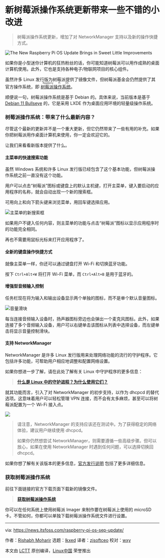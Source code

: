 [#]: subject: "The New Raspberry Pi OS Update Brings in Sweet Little Improvements"
[#]: via: "https://news.itsfoss.com/raspberry-pi-os-sep-update/"
[#]: author: "Rishabh Moharir https://news.itsfoss.com/author/rishabh/"
[#]: collector: "lkxed"
[#]: translator: "zjsoftceo"
[#]: reviewer: "wxy"
[#]: publisher: " "
[#]: url: " "

新树莓派操作系统更新带来一些不错的小改进
======

> 树莓派操作系统更新，增加了对 NetworkManager 支持以及新的操作快捷方式。

![The New Raspberry Pi OS Update Brings in Sweet Little Improvements][1]

如果你是小型迷你计算机的狂热粉丝的话，你可能知道树莓派可以用作成熟的桌面计算机使用。此外，它也是支持各种电子/物联网项目的核心组件。

虽然许多 Linux 发行版为树莓派提供了镜像文件，但树莓派基金会仍然提供了其官方操作系统，即 <ruby>[树莓派操作系统][2]<rt>Raspberry Pi OS</rt></ruby>。

顺便说一句，树莓派操作系统是基于 Debian 的。具体来说，当前版本是基于 [Debian 11 Bullseye][3] 的，它是采用 LXDE 作为桌面应用环境的轻量级操作系统。

### 树莓派操作系统：带来了什么最新内容？

尽管这个最新的更新并不是一个重大更新，但它仍然带来了一些有用的补充。如果你把树莓派用作桌面计算机来使用，你一定会欢迎它的。

让我们来看看新版本提供了什么。

#### 主菜单的快速搜索功能

虽然 Windows 系统和许多 Linux 发行版已经包含了这个基本功能，但树莓派操作系统之前一直没有这个功能。

用户可以点击“树莓派”图标或键盘上的默认主机键，打开主菜单，键入要启动的应用程序的名称，就会自动出现一个新的搜索框。

可用向上和向下箭头键来浏览菜单，用回车键选择应用。

![主菜单的新搜索框][4]

如果用户不键入任何内容，则主菜单的功能与点击“树莓派”图标以显示应用程序时的功能完全相同。

再也不需要用鼠标光标来打开应用程序了。

#### 全新的键盘操作快捷方式

就像主菜单一样，你还可以通过键盘打开 Wi-Fi 和切换蓝牙功能。

按下 `Ctrl+Alt+W` 将打开 Wi-Fi 菜单，而 `Ctrl+Alt+B` 是用于蓝牙的。

#### 增强型音频输入控制

任务栏现在将为输入和输出设备显示两个单独的图标，而不是单个默认音量图标。

![音量滑块][5]

每当连接音频输入设备时，扬声器图标旁边也会弹出一个麦克风图标。此外，如果连接了多个音频输入设备，用户可以右键单击该图标从列表中选择设备，而左键单击将显示音量控制滑块。

#### 支持 NetworkManager

NetworkManager 是许多 Linux 发行版用来处理网络功能的流行的守护程序。它包括许多功能，可帮助用户相应地调整和配置网络设置。

如果你想进一步了解，请在此处了解有关 Linux 中守护程序的更多信息：

> **[什么是 Linux 中的守护进程？为什么使用它们？][6]**

就其功能而言，引入了对 NetworkManager 的初步支持，以作为 dhcpcd 的替代选项。这意味着用户可以轻松管理 VPN 连接，而不会有太多麻烦，甚至可以将树莓派配置为一个 Wi-Fi 接入点。

![][8]

> 请注意，NetworkManager 的支持应该还在测试中。为了获得稳定的网络体验，建议用户继续使用 dhcpcd。
> 
> 如果你仍然想尝试 NetworkManager，则需要遵循一些高级步骤。但可以放心，如果在使用 NetworkManager 时遇到任何问题，可以选择切换回 dhcpcd。

如果你想了解有关该版本的更多信息，[官方发行说明][9] 包括了更多详细信息。

### 获取树莓派操作系统

前往下面链接的官方下载页面下载新的镜像文件。

> **[获取树莓派操作系统][10]**

你可以在任何系统上使用树莓派 Imager 来制作要在树莓派上使用的 microSD 卡。不管如何，你都可以单独下载树莓派操作系统文件进行设置。

--------------------------------------------------------------------------------

via: https://news.itsfoss.com/raspberry-pi-os-sep-update/ 

作者：[Rishabh Moharir][a]
选题：[lkxed][b]
译者：[zjsoftceo](https://github.com/zjsoftceo)
校对：[wxy](https://github.com/wxy)

本文由 [LCTT](https://github.com/LCTT/TranslateProject) 原创编译，[Linux中国](https://linux.cn/) 荣誉推出

[a]: https://news.itsfoss.com/author/rishabh/
[b]: https://github.com/lkxed
[1]: https://news.itsfoss.com/content/images/size/w1200/2022/09/raspberry-pi-os.jpg
[2]: https://www.raspberrypi.com/software/
[3]: https://news.itsfoss.com/debian-11-feature/
[4]: https://news.itsfoss.com/content/images/2022/09/menu.png
[5]: https://news.itsfoss.com/content/images/2022/09/mic.png
[6]: https://itsfoss.com/linux-daemons/
[8]: https://news.itsfoss.com/content/images/2022/09/nm.png
[9]: https://www.raspberrypi.com/news/the-latest-update-to-raspberry-pi-os/
[10]: https://www.raspberrypi.com/software/
